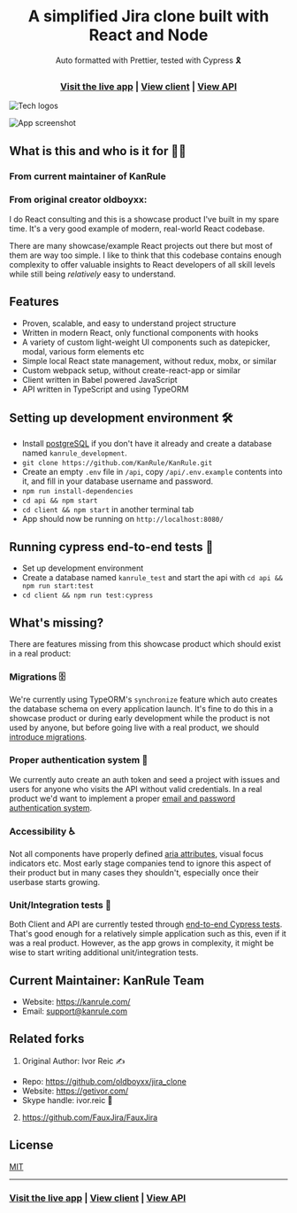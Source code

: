<h1 align="center">A simplified Jira clone built with React and Node</h1>

<div align="center">Auto formatted with Prettier, tested with Cypress 🎗</div>

<h3 align="center">
  <a href="https://app.kanrule.com/">Visit the live app</a> |
  <a href="https://github.com/KanRule/KanRule/tree/master/client">View client</a> |
  <a href="https://github.com/KanRule/KanRule/tree/master/api">View API</a>
</h3>

![Tech logos](https://kanrule.com/tech-icons.jpg)

![App screenshot](https://kanrule.com/jira-optimized.jpg)

## What is this and who is it for 🤷‍♀️

### From current maintainer of KanRule



### From original creator oldboyxx:

I do React consulting and this is a showcase product I've built in my spare time. It's a very good example of modern, real-world React codebase.

There are many showcase/example React projects out there but most of them are way too simple. I like to think that this codebase contains enough complexity to offer valuable insights to React developers of all skill levels while still being _relatively_ easy to understand.

## Features

- Proven, scalable, and easy to understand project structure
- Written in modern React, only functional components with hooks
- A variety of custom light-weight UI components such as datepicker, modal, various form elements etc
- Simple local React state management, without redux, mobx, or similar
- Custom webpack setup, without create-react-app or similar
- Client written in Babel powered JavaScript
- API written in TypeScript and using TypeORM

## Setting up development environment 🛠

- Install [postgreSQL](https://www.postgresql.org/) if you don't have it already and create a database named `kanrule_development`.
- `git clone https://github.com/KanRule/KanRule.git`
- Create an empty `.env` file in `/api`, copy `/api/.env.example` contents into it, and fill in your database username and password.
- `npm run install-dependencies`
- `cd api && npm start`
- `cd client && npm start` in another terminal tab
- App should now be running on `http://localhost:8080/`

## Running cypress end-to-end tests 🚥

- Set up development environment
- Create a database named `kanrule_test` and start the api with `cd api && npm run start:test`
- `cd client && npm run test:cypress`

## What's missing?

There are features missing from this showcase product which should exist in a real product:

### Migrations 🗄

We're currently using TypeORM's `synchronize` feature which auto creates the database schema on every application launch. It's fine to do this in a showcase product or during early development while the product is not used by anyone, but before going live with a real product, we should [introduce migrations](https://github.com/typeorm/typeorm/blob/master/docs/migrations.md).

### Proper authentication system 🔐

We currently auto create an auth token and seed a project with issues and users for anyone who visits the API without valid credentials. In a real product we'd want to implement a proper [email and password authentication system](https://www.google.com/search?q=email+and+password+authentication+node+js&oq=email+and+password+authentication+node+js).

### Accessibility ♿

Not all components have properly defined [aria attributes](https://developer.mozilla.org/en-US/docs/Web/Accessibility/ARIA), visual focus indicators etc. Most early stage companies tend to ignore this aspect of their product but in many cases they shouldn't, especially once their userbase starts growing.

### Unit/Integration tests 🧪

Both Client and API are currently tested through [end-to-end Cypress tests](https://github.com/KanRule/KanRule/tree/master/client/cypress/integration). That's good enough for a relatively simple application such as this, even if it was a real product. However, as the app grows in complexity, it might be wise to start writing additional unit/integration tests.

## Current Maintainer: KanRule Team

- Website: https://kanrule.com/
- Email: support@kanrule.com

## Related forks

1) Original Author: Ivor Reic ✍️
- Repo: https://github.com/oldboyxx/jira_clone
- Website: https://getivor.com/
- Skype handle: ivor.reic 💬

2) https://github.com/FauxJira/FauxJira

## License

[MIT](https://opensource.org/licenses/MIT)

<hr>

<h3>
  <a href="https://app.kanrule.com/">Visit the live app</a> |
  <a href="https://github.com/KanRule/KanRule/tree/master/client">View client</a> |
  <a href="https://github.com/KanRule/KanRule/tree/master/api">View API</a>
</h3>
